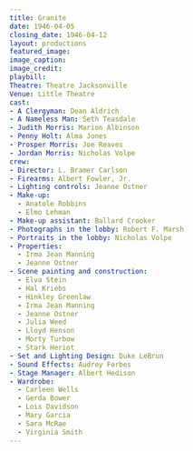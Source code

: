 ```yaml
---
title: Granite
date: 1946-04-05
closing_date: 1946-04-12
layout: productions
featured_image:
image_caption:
image_credit:
playbill:
Theatre: Theatre Jacksonville
Venue: Little Theatre
cast:
- A Clergyman: Dean Aldrich
- A Nameless Man: Seth Teasdale
- Judith Morris: Marion Albinson
- Penny Holt: Alma Jones
- Prosper Morris: Joe Reaves
- Jordan Morris: Nicholas Volpe
crew:
- Director: L. Bramer Carlson
- Firearms: Albert Fowler, Jr.
- Lighting controls: Jeanne Ostner
- Make-up:
  - Anatole Robbins
  - Elmo Lehman
- Make-up assistant: Ballard Crooker
- Photographs in the lobby: Robert F. Marsh
- Portraits in the lobby: Nicholas Volpe
- Properties:
  - Irma Jean Manning
  - Jeanne Ostner
- Scene painting and construction:
  - Elva Stein
  - Hal Kriebs
  - Hinkley Greenlaw
  - Irma Jean Manning
  - Jeanne Ostner
  - Julia Weed
  - Lloyd Henson
  - Morty Turbow
  - Stark Heriot
- Set and Lighting Design: Duke LeBrun
- Sound Effects: Audrey Forbes
- Stage Manager: Albert Hedison
- Wardrobe:
  - Carleen Wells
  - Gerda Bower
  - Lois Davidson
  - Mary Garcia
  - Sara McRae
  - Virginia Smith
---
```

